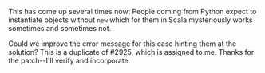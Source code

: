 This has come up several times now: People coming from Python expect to instantiate objects without `new` which for them in Scala mysteriously works sometimes and sometimes not.

Could we improve the error message for this case hinting them at the solution?
This is a duplicate of #2925, which is assigned to me. Thanks for the patch--I'll verify and incorporate.
